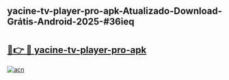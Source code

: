 ## yacine-tv-player-pro-apk-Atualizado-Download-Grátis-Android-2025-#36ieq

# <h2><a href="https://ainizakaria.my?title=yacine-tv-player-pro-apk&ref=20M">🔗👉 🔴 yacine-tv-player-pro-apk</a></h2>

[![acn](https://github.com/user-attachments/assets/0f9c940e-d8b0-45ae-aac7-cd30a18b3e1c)](https://ainizakaria.my?title=yacine-tv-player-pro-apk&ref=20M)

